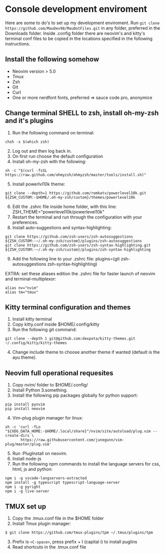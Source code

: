 # Console development enviroment

Here are some to do's to set up my development enviroment.
Run `git clone https://github.com/MauDev98/MauDotFiles.git` in any folder, preferred in the Downloads folder.
Inside .config folder there are neovim's and kitty's terminal conf files to be copied in the locations specified in the following instructions.

## Install the following somehow

* Neovim version > 5.0
* Tmux
* Zsh 
* Git
* Curl
* One or more nerdfont fonts, preferred => sauce code pro, anonymice

## Change terminal SHELL to zsh, install oh-my-zsh and it's plugins

1. Run the following command on terminal:
```
chsh -s $(which zsh)
```
2. Log out and then log back in.
3. On first run choose the default configuration
4. Install oh-my-zsh with the following:
```
sh -c "$(curl -fsSL https://raw.github.com/ohmyzsh/ohmyzsh/master/tools/install.sh)"
```
5. Install powerlvl10k theme:
```
git clone --depth=1 https://github.com/romkatv/powerlevel10k.git ${ZSH_CUSTOM:-$HOME/.oh-my-zsh/custom}/themes/powerlevel10k
```
6. Edit the .zshrc file inside home folder, with this line: ZSH_THEME="powerlevel10k/powerlevel10k"
7. Restart the terminal and run through the configuration with your preferences.
8. Install auto-suggestions and syntax-highlighting:
```
git clone https://github.com/zsh-users/zsh-autosuggestions ${ZSH_CUSTOM:-~/.oh-my-zsh/custom}/plugins/zsh-autosuggestions
git clone https://github.com/zsh-users/zsh-syntax-highlighting.git ${ZSH_CUSTOM:-~/.oh-my-zsh/custom}/plugins/zsh-syntax-highlighting
```
9. Add the following line to your .zshrc file: plugins=(git zsh-autosuggestions zsh-syntax-highlighting)

EXTRA: set these aliases  edition the .zshrc file for faster launch of neovim and terminal-multiplexor:
```
alias nv="nvim"
alias tm="tmux"
```

## Kitty terminal configuration and themes

1. Install kitty terminal
2. Copy kitty.conf inside $HOME/.config/kitty
3. Run the following git command:
```
git clone --depth 1 git@github.com:dexpota/kitty-themes.git ~/.config/kitty/kitty-themes
```
4. Change include theme to choose another theme if wanted (default is the ayu theme).

## Neovim full operational requesites

1. Copy nvim/ folder to $HOME/.config/
2. Install Python 3.something.
3. Install the following pip packages globally for python support:
```
pip install pynvim
pip install neovim
```
4. Vim-plug plugin manager for linux:
```
sh -c 'curl -fLo "${XDG_DATA_HOME:-$HOME/.local/share}"/nvim/site/autoload/plug.vim --create-dirs \
       https://raw.githubusercontent.com/junegunn/vim-plug/master/plug.vim'
```
5. Run :PlugInstall on neovim. 
6. Install node-js
7. Run the following npm commands to install the language servers for css, html, js and python:
```
npm i -g vscode-langservers-extracted
npm install -g typescript typescript-language-server
npm i -g pyright
npm i -g live-server
```
## TMUX set up 

1. Copy the .tmux.conf file in the $HOME folder
2. Install Tmux plugin manager:
```
$ git clone https://github.com/tmux-plugins/tpm ~/.tmux/plugins/tpm
```
3. Prefix is `<C-space>`, press prefix + I (capital i) to install puglins
4. Read shortcuts in the .tmux.conf file 
